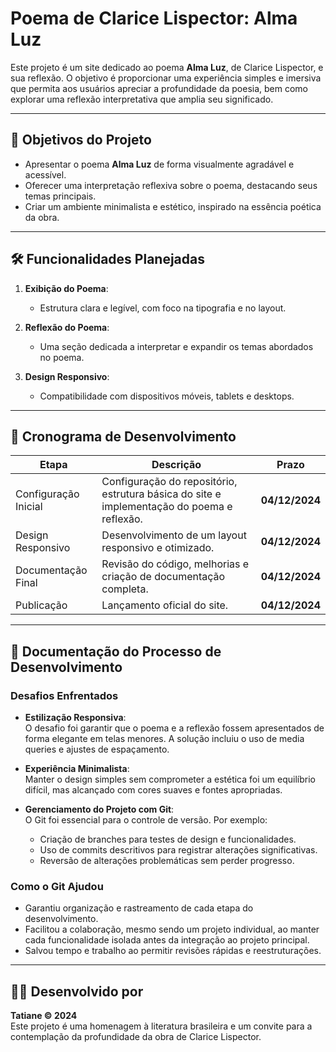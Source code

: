 # Poema de Clarice Lispector: Alma Luz

Este projeto é um site dedicado ao poema **Alma Luz**, de Clarice Lispector, e sua reflexão. O objetivo é proporcionar uma experiência simples e imersiva que permita aos usuários apreciar a profundidade da poesia, bem como explorar uma reflexão interpretativa que amplia seu significado.

---

## 🎯 Objetivos do Projeto

- Apresentar o poema **Alma Luz** de forma visualmente agradável e acessível.
- Oferecer uma interpretação reflexiva sobre o poema, destacando seus temas principais.
- Criar um ambiente minimalista e estético, inspirado na essência poética da obra.

---

## 🛠️ Funcionalidades Planejadas

1. **Exibição do Poema**:  
   - Estrutura clara e legível, com foco na tipografia e no layout.

2. **Reflexão do Poema**:  
   - Uma seção dedicada a interpretar e expandir os temas abordados no poema.

3. **Design Responsivo**:  
   - Compatibilidade com dispositivos móveis, tablets e desktops.

---

## 📅 Cronograma de Desenvolvimento

| Etapa                 | Descrição                                | Prazo           |
|-----------------------|------------------------------------------|-----------------|
| Configuração Inicial  | Configuração do repositório, estrutura básica do site e implementação do poema e reflexão. | **04/12/2024** |
| Design Responsivo     | Desenvolvimento de um layout responsivo e otimizado.       | **04/12/2024** |
| Documentação Final    | Revisão do código, melhorias e criação de documentação completa. | **04/12/2024** |
| Publicação            | Lançamento oficial do site.             | **04/12/2024** |

---

## 📝 Documentação do Processo de Desenvolvimento

### **Desafios Enfrentados**

- **Estilização Responsiva**:  
  O desafio foi garantir que o poema e a reflexão fossem apresentados de forma elegante em telas menores. A solução incluiu o uso de media queries e ajustes de espaçamento.

- **Experiência Minimalista**:  
  Manter o design simples sem comprometer a estética foi um equilíbrio difícil, mas alcançado com cores suaves e fontes apropriadas.

- **Gerenciamento do Projeto com Git**:  
  O Git foi essencial para o controle de versão. Por exemplo:
  - Criação de branches para testes de design e funcionalidades.
  - Uso de commits descritivos para registrar alterações significativas.
  - Reversão de alterações problemáticas sem perder progresso.

### **Como o Git Ajudou**

- Garantiu organização e rastreamento de cada etapa do desenvolvimento.
- Facilitou a colaboração, mesmo sendo um projeto individual, ao manter cada funcionalidade isolada antes da integração ao projeto principal.
- Salvou tempo e trabalho ao permitir revisões rápidas e reestruturações.

---

## 👩‍💻 Desenvolvido por
**Tatiane © 2024**  
Este projeto é uma homenagem à literatura brasileira e um convite para a contemplação da profundidade da obra de Clarice Lispector.
